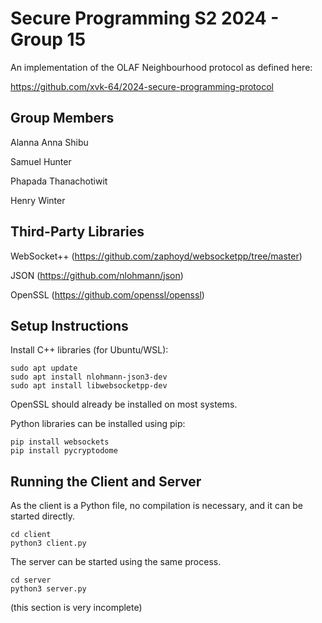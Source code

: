 # Secure Programming S2 2024 - Group 15

An implementation of the OLAF Neighbourhood protocol as defined here:

https://github.com/xvk-64/2024-secure-programming-protocol

## Group Members
Alanna Anna Shibu

Samuel Hunter

Phapada Thanachotiwit

Henry Winter

## Third-Party Libraries
WebSocket++ (https://github.com/zaphoyd/websocketpp/tree/master)

JSON (https://github.com/nlohmann/json)

OpenSSL (https://github.com/openssl/openssl)

## Setup Instructions
Install C++ libraries (for Ubuntu/WSL):

```
sudo apt update
sudo apt install nlohmann-json3-dev 
sudo apt install libwebsocketpp-dev
```

OpenSSL should already be installed on most systems.

Python libraries can be installed using pip:

```
pip install websockets
pip install pycryptodome
```

## Running the Client and Server
As the client is a Python file, no compilation is necessary, and it can be started directly.

```
cd client
python3 client.py
```

The server can be started using the same process.

```
cd server
python3 server.py
```

(this section is very incomplete)
